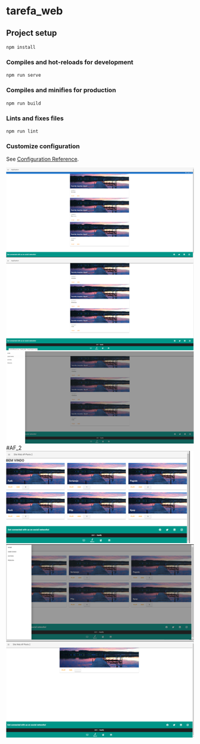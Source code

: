 # tarefa_web

## Project setup
```
npm install
```

### Compiles and hot-reloads for development
```
npm run serve
```

### Compiles and minifies for production
```
npm run build
```

### Lints and fixes files
```
npm run lint
```

### Customize configuration
See [Configuration Reference](https://cli.vuejs.org/config/).

![img1](/src/assets/Tela1.png)
![img2](/src/assets/Tela2.png)
![img3](/src/assets/Tela3.png)
#AF_2
![img4](/src/assets/af_2_1.png)
![img5](/src/assets/af_2_2.png)
![img6](/src/assets/af_2_3.png)
